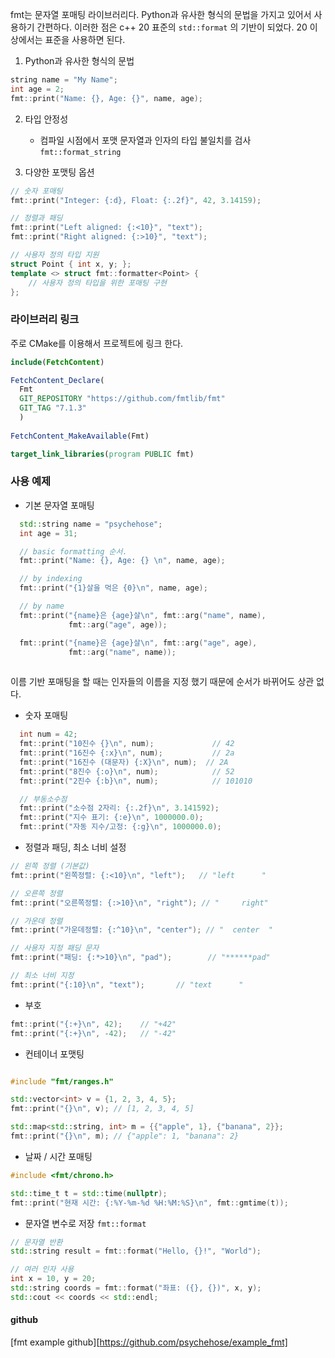 
fmt는 문자열 포매팅 라이브러리다. Python과 유사한 형식의 문법을 가지고 있어서 사용하기 간편하다. 이러한 점은 c++ 20 표준의 `std::format` 의 기반이 되었다. 20 이상에서는 표준을 사용하면 된다.


1. Python과 유사한 형식의 문법

```cpp
string name = "My Name";
int age = 2;
fmt::print("Name: {}, Age: {}", name, age);
```

2. 타입 안정성
	* 컴파일 시점에서 포맷 문자열과 인자의 타입 불일치를 검사 `fmt::format_string`


3. 다양한 포맷팅 옵션
```cpp
// 숫자 포매팅
fmt::print("Integer: {:d}, Float: {:.2f}", 42, 3.14159);

// 정렬과 패딩
fmt::print("Left aligned: {:<10}", "text");
fmt::print("Right aligned: {:>10}", "text");

// 사용자 정의 타입 지원
struct Point { int x, y; };
template <> struct fmt::formatter<Point> {
    // 사용자 정의 타입을 위한 포매팅 구현
};
```


### 라이브러리 링크

주로 CMake를 이용해서 프로젝트에 링크 한다.

```cmake
include(FetchContent)

FetchContent_Declare(
  Fmt
  GIT_REPOSITORY "https://github.com/fmtlib/fmt"
  GIT_TAG "7.1.3"
  )
  
FetchContent_MakeAvailable(Fmt)

target_link_libraries(program PUBLIC fmt)
```


### 사용 예제

* 기본 문자열 포매팅
```cpp
  std::string name = "psychehose";
  int age = 31;

  // basic formatting 순서.
  fmt::print("Name: {}, Age: {} \n", name, age);

  // by indexing
  fmt::print("{1}살을 먹은 {0}\n", name, age);

  // by name
  fmt::print("{name}은 {age}살\n", fmt::arg("name", name),
             fmt::arg("age", age));

  fmt::print("{name}은 {age}살\n", fmt::arg("age", age),
             fmt::arg("name", name));
         
```

이름 기반 포매팅을 할 때는 인자들의 이름을 지정 했기 때문에 순서가 바뀌어도 상관 없다.


* 숫자 포매팅

```cpp
  int num = 42;
  fmt::print("10진수 {}\n", num);             // 42
  fmt::print("16진수 {:x}\n", num);           // 2a
  fmt::print("16진수 (대문자) {:X}\n", num);  // 2A
  fmt::print("8진수 {:o}\n", num);            // 52
  fmt::print("2진수 {:b}\n", num);            // 101010

  // 부동소수점
  fmt::print("소수점 2자리: {:.2f}\n", 3.141592);
  fmt::print("지수 표기: {:e}\n", 1000000.0);
  fmt::print("자동 지수/고정: {:g}\n", 1000000.0);
```

* 정렬과 패딩, 최소 너비 설정

```cpp
// 왼쪽 정렬 (기본값)
fmt::print("왼쪽정렬: {:<10}\n", "left");   // "left      "

// 오른쪽 정렬
fmt::print("오른쪽정렬: {:>10}\n", "right"); // "     right"

// 가운데 정렬
fmt::print("가운데정렬: {:^10}\n", "center"); // "  center  "

// 사용자 지정 패딩 문자
fmt::print("패딩: {:*>10}\n", "pad");        // "******pad"

// 최소 너비 지정
fmt::print("{:10}\n", "text");       // "text      "

```

*  부호
```cpp
fmt::print("{:+}\n", 42);    // "+42"
fmt::print("{:+}\n", -42);   // "-42"
```

* 컨테이너 포맷팅

```cpp

#include "fmt/ranges.h"

std::vector<int> v = {1, 2, 3, 4, 5};
fmt::print("{}\n", v); // [1, 2, 3, 4, 5]

std::map<std::string, int> m = {{"apple", 1}, {"banana", 2}};
fmt::print("{}\n", m); // {"apple": 1, "banana": 2}
```

* 날짜 / 시간 포매팅

```cpp
#include <fmt/chrono.h>

std::time_t t = std::time(nullptr);
fmt::print("현재 시간: {:%Y-%m-%d %H:%M:%S}\n", fmt::gmtime(t));
```

* 문자열 변수로 저장 `fmt::format`

```cpp
// 문자열 반환
std::string result = fmt::format("Hello, {}!", "World");

// 여러 인자 사용
int x = 10, y = 20;
std::string coords = fmt::format("좌표: ({}, {})", x, y);
std::cout << coords << std::endl;

```


#### github
[fmt example github][https://github.com/psychehose/example_fmt]